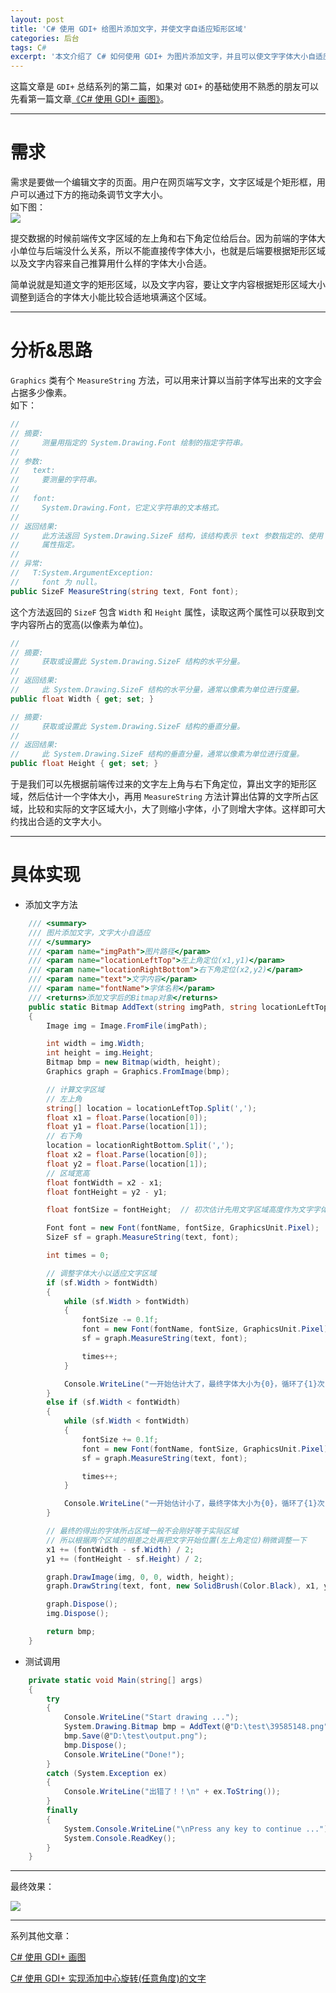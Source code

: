 ```yaml
---
layout: post
title: 'C# 使用 GDI+ 给图片添加文字，并使文字自适应矩形区域'
categories: 后台
tags: C#
excerpt: '本文介绍了 C# 如何使用 GDI+ 为图片添加文字，并且可以使文字字体大小自适应。'
---
```


这篇文章是 `GDI+` 总结系列的第二篇，如果对 `GDI+` 的基础使用不熟悉的朋友可以先看第一篇文章[《C# 使用 GDI+ 画图》](https://dandelion-drq.github.io/2018/04/01/use-gdiplus-to-draw-image-in-csharp.html)。

---

# 需求

需求是要做一个编辑文字的页面。用户在网页端写文字，文字区域是个矩形框，用户可以通过下方的拖动条调节文字大小。  
如下图：  
![](http://120.77.171.203:8080/images/blog-img/9.png)

提交数据的时候前端传文字区域的左上角和右下角定位给后台。因为前端的字体大小单位与后端没什么关系，所以不能直接传字体大小，也就是后端要根据矩形区域以及文字内容来自己推算用什么样的字体大小合适。

简单说就是知道文字的矩形区域，以及文字内容，要让文字内容根据矩形区域大小调整到适合的字体大小能比较合适地填满这个区域。

---

# 分析&思路

`Graphics` 类有个 `MeasureString` 方法，可以用来计算以当前字体写出来的文字会占据多少像素。  
如下：
```csharp
//
// 摘要:
//     测量用指定的 System.Drawing.Font 绘制的指定字符串。
//
// 参数:
//   text:
//     要测量的字符串。
//
//   font:
//     System.Drawing.Font，它定义字符串的文本格式。
//
// 返回结果:
//     此方法返回 System.Drawing.SizeF 结构，该结构表示 text 参数指定的、使用 font 参数绘制的字符串的大小，单位由 System.Drawing.Graphics.PageUnit
//     属性指定。
//
// 异常:
//   T:System.ArgumentException:
//     font 为 null。
public SizeF MeasureString(string text, Font font);
```

这个方法返回的 `SizeF` 包含 `Width` 和 `Height` 属性，读取这两个属性可以获取到文字内容所占的宽高(以像素为单位)。
```csharp
//
// 摘要:
//     获取或设置此 System.Drawing.SizeF 结构的水平分量。
//
// 返回结果:
//     此 System.Drawing.SizeF 结构的水平分量，通常以像素为单位进行度量。
public float Width { get; set; }

// 摘要:
//     获取或设置此 System.Drawing.SizeF 结构的垂直分量。
//
// 返回结果:
//     此 System.Drawing.SizeF 结构的垂直分量，通常以像素为单位进行度量。
public float Height { get; set; }
```

于是我们可以先根据前端传过来的文字左上角与右下角定位，算出文字的矩形区域，然后估计一个字体大小，再用 `MeasureString` 方法计算出估算的文字所占区域，比较和实际的文字区域大小，大了则缩小字体，小了则增大字体。这样即可大约找出合适的文字大小。

---

# 具体实现

- 添加文字方法
```csharp
    /// <summary>
    /// 图片添加文字，文字大小自适应
    /// </summary>
    /// <param name="imgPath">图片路径</param>
    /// <param name="locationLeftTop">左上角定位(x1,y1)</param>
    /// <param name="locationRightBottom">右下角定位(x2,y2)</param>
    /// <param name="text">文字内容</param>
    /// <param name="fontName">字体名称</param>
    /// <returns>添加文字后的Bitmap对象</returns>
    public static Bitmap AddText(string imgPath, string locationLeftTop, string locationRightBottom, string text, string fontName = "华文行楷")
    {
        Image img = Image.FromFile(imgPath);

        int width = img.Width;
        int height = img.Height;
        Bitmap bmp = new Bitmap(width, height);
        Graphics graph = Graphics.FromImage(bmp);

        // 计算文字区域
        // 左上角
        string[] location = locationLeftTop.Split(',');
        float x1 = float.Parse(location[0]);
        float y1 = float.Parse(location[1]);
        // 右下角
        location = locationRightBottom.Split(',');
        float x2 = float.Parse(location[0]);
        float y2 = float.Parse(location[1]);
        // 区域宽高
        float fontWidth = x2 - x1;
        float fontHeight = y2 - y1;

        float fontSize = fontHeight;  // 初次估计先用文字区域高度作为文字字体大小，后面再做调整，单位为px

        Font font = new Font(fontName, fontSize, GraphicsUnit.Pixel);
        SizeF sf = graph.MeasureString(text, font);

        int times = 0;

        // 调整字体大小以适应文字区域
        if (sf.Width > fontWidth)
        {
            while (sf.Width > fontWidth)
            {
                fontSize -= 0.1f;
                font = new Font(fontName, fontSize, GraphicsUnit.Pixel);
                sf = graph.MeasureString(text, font);

                times++;
            }

            Console.WriteLine("一开始估计大了，最终字体大小为{0}，循环了{1}次", font.ToString(), times);
        }
        else if (sf.Width < fontWidth)
        {
            while (sf.Width < fontWidth)
            {
                fontSize += 0.1f;
                font = new Font(fontName, fontSize, GraphicsUnit.Pixel);
                sf = graph.MeasureString(text, font);

                times++;
            }

            Console.WriteLine("一开始估计小了，最终字体大小为{0}，循环了{1}次", font.ToString(), times);
        }

        // 最终的得出的字体所占区域一般不会刚好等于实际区域
        // 所以根据两个区域的相差之处再把文字开始位置(左上角定位)稍微调整一下
        x1 += (fontWidth - sf.Width) / 2;
        y1 += (fontHeight - sf.Height) / 2;

        graph.DrawImage(img, 0, 0, width, height);
        graph.DrawString(text, font, new SolidBrush(Color.Black), x1, y1);

        graph.Dispose();
        img.Dispose();

        return bmp;
    }
```

- 测试调用
```csharp
    private static void Main(string[] args)
    {
        try
        {
            Console.WriteLine("Start drawing ...");
            System.Drawing.Bitmap bmp = AddText(@"D:\test\39585148.png", "177.75,63.84", "674.73, 141.6", "大海啊，全是浪");
            bmp.Save(@"D:\test\output.png");
            bmp.Dispose();
            Console.WriteLine("Done!");
        }
        catch (System.Exception ex)
        {
            Console.WriteLine("出错了！！\n" + ex.ToString());
        }
        finally
        {
            System.Console.WriteLine("\nPress any key to continue ...");
            System.Console.ReadKey();
        }
    }
```

---

最终效果：

![](http://120.77.171.203:8080/images/blog-img/10.png)

---

系列其他文章：

[C# 使用 GDI+ 画图](https://dandelion-drq.github.io/2018/04/01/use-gdiplus-to-draw-image-in-csharp.html)

[C# 使用 GDI+ 实现添加中心旋转(任意角度)的文字](https://dandelion-drq.github.io/2018/04/09/csharp_use_gdiplus_to_rotate_text.html)